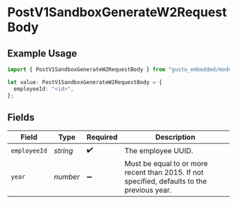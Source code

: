 # PostV1SandboxGenerateW2RequestBody

## Example Usage

```typescript
import { PostV1SandboxGenerateW2RequestBody } from "gusto_embedded/models/operations";

let value: PostV1SandboxGenerateW2RequestBody = {
  employeeId: "<id>",
};
```

## Fields

| Field                                                                                        | Type                                                                                         | Required                                                                                     | Description                                                                                  |
| -------------------------------------------------------------------------------------------- | -------------------------------------------------------------------------------------------- | -------------------------------------------------------------------------------------------- | -------------------------------------------------------------------------------------------- |
| `employeeId`                                                                                 | *string*                                                                                     | :heavy_check_mark:                                                                           | The employee UUID.                                                                           |
| `year`                                                                                       | *number*                                                                                     | :heavy_minus_sign:                                                                           | Must be equal to or more recent than 2015. If not specified, defaults to the previous year.<br/> |